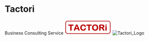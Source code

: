 # Tactori
Business Consulting Service
<img src="Tactori_Logo.png"/>
![Tactori_Logo](https://github.com/TitoFacha/Paginawebmia/assets/167655899/c4b547e5-c326-42d2-b67d-3795fbbb0f31)
